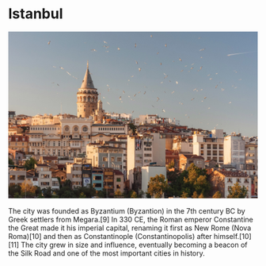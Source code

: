 # Istanbul

![asdf](./images/Istanbul.jpg)

The city was founded as Byzantium (Byzantion) in the 7th century BC by 
Greek settlers from Megara.[9] In 330 CE, the Roman emperor Constantine 
the Great made it his imperial capital, renaming it first as New Rome 
(Nova Roma)[10] and then as Constantinople (Constantinopolis) after 
himself.[10][11] The city grew in size and influence, eventually becoming 
a beacon of the Silk Road and one of the most important cities in history.
